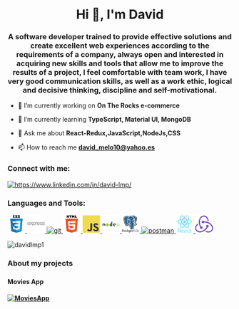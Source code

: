 <h1 align="center">Hi 👋, I'm David</h1>
<h3 align="center">A software developer trained to provide effective solutions and create excellent web experiences according to the requirements of a company, always open and interested in acquiring new skills and tools that allow me to improve the results of a project, I feel comfortable with team work, I have very good communication skills, as well as a work ethic, logical and decisive thinking, discipline and self-motivational.</h3>

- 🔭 I’m currently working on **On The Rocks e-commerce**

- 🌱 I’m currently learning **TypeScript, Material UI, MongoDB**

- 💬 Ask me about **React-Redux,JavaScript,NodeJs,CSS**

- 📫 How to reach me **david_melo10@yahoo.es**

<h3 align="left">Connect with me:</h3>
<p align="left">
<a href="https://linkedin.com/in/https://www.linkedin.com/in/david-lmp/" target="blank"><img align="center" src="https://raw.githubusercontent.com/rahuldkjain/github-profile-readme-generator/master/src/images/icons/Social/linked-in-alt.svg" alt="https://www.linkedin.com/in/david-lmp/" height="30" width="40" /></a>
</p>

<h3 align="left">Languages and Tools:</h3>
<p align="left"> <a href="https://www.w3schools.com/css/" target="_blank"> <img src="https://raw.githubusercontent.com/devicons/devicon/master/icons/css3/css3-original-wordmark.svg" alt="css3" width="40" height="40"/> </a> <a href="https://expressjs.com" target="_blank"> <img src="https://raw.githubusercontent.com/devicons/devicon/master/icons/express/express-original-wordmark.svg" alt="express" width="40" height="40"/> </a> <a href="https://git-scm.com/" target="_blank"> <img src="https://www.vectorlogo.zone/logos/git-scm/git-scm-icon.svg" alt="git" width="40" height="40"/> </a> <a href="https://www.w3.org/html/" target="_blank"> <img src="https://raw.githubusercontent.com/devicons/devicon/master/icons/html5/html5-original-wordmark.svg" alt="html5" width="40" height="40"/> </a> <a href="https://developer.mozilla.org/en-US/docs/Web/JavaScript" target="_blank"> <img src="https://raw.githubusercontent.com/devicons/devicon/master/icons/javascript/javascript-original.svg" alt="javascript" width="40" height="40"/> </a> <a href="https://nodejs.org" target="_blank"> <img src="https://raw.githubusercontent.com/devicons/devicon/master/icons/nodejs/nodejs-original-wordmark.svg" alt="nodejs" width="40" height="40"/> </a> <a href="https://www.postgresql.org" target="_blank"> <img src="https://raw.githubusercontent.com/devicons/devicon/master/icons/postgresql/postgresql-original-wordmark.svg" alt="postgresql" width="40" height="40"/> </a> <a href="https://postman.com" target="_blank"> <img src="https://www.vectorlogo.zone/logos/getpostman/getpostman-icon.svg" alt="postman" width="40" height="40"/> </a> <a href="https://reactjs.org/" target="_blank"> <img src="https://raw.githubusercontent.com/devicons/devicon/master/icons/react/react-original-wordmark.svg" alt="react" width="40" height="40"/> </a> <a href="https://redux.js.org" target="_blank"> <img src="https://raw.githubusercontent.com/devicons/devicon/master/icons/redux/redux-original.svg" alt="redux" width="40" height="40"/> </a> </p>

<p><img align="center" src="https://github-readme-stats.vercel.app/api/top-langs?username=davidlmp1&show_icons=true&locale=en&layout=compact" alt="davidlmp1" /></p>

<h3>About my projects<h3>
<h4>Movies App<h4/>
<a href="https://angry-lumiere-6f7ad0.netlify.app" target="blank"><img src="https://user-images.githubusercontent.com/82851461/129097594-a29552c5-6451-4599-a825-fd27f690afa3.png" alt="MoviesApp"/><a/>

